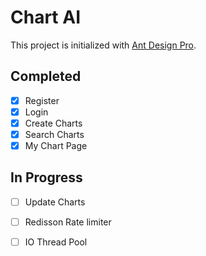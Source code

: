 # Chart AI

This project is initialized with [Ant Design Pro](https://pro.ant.design). 

## Completed
- [x] Register
- [x] Login
- [x] Create Charts
- [x] Search Charts
- [x] My Chart Page

## In Progress
- [ ] Update Charts
- [ ] Redisson Rate limiter
- [ ] IO Thread Pool

